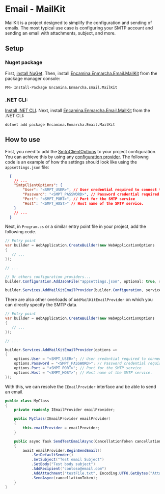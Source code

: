 ﻿# Email - MailKit

MailKit is a project designed to simplify the configuration and sending of emails. The most typical use case is configuring your SMTP account and sending an email with attachments, subject, and more.

## Setup

### Nuget package

First, [install NuGet](http://docs.nuget.org/docs/start-here/installing-nuget). Then, install [Encamina.Enmarcha.Email.MailKit](https://www.nuget.org/packages/Encamina.Enmarcha.Email.MailKit) from the package manager console:

    PM> Install-Package Encamina.Enmarcha.Email.MailKit

### .NET CLI:
[Install .NET CLI](https://learn.microsoft.com/en-us/dotnet/core/tools/). Next, install [Encamina.Enmarcha.Email.MailKit](https://www.nuget.org/packages/Encamina.Enmarcha.Email.MailKit) from the .NET CLI:

    dotnet add package Encamina.Enmarcha.Email.MailKit

## How to use

First, you need to add the [SmtpClientOptions](../Encamina.Enmarcha.Email.Abstractions/SmtpClientOptions.cs) to your project configuration. You can achieve this by using any [configuration provider](https://learn.microsoft.com/en-us/dotnet/core/extensions/configuration). The followng code is an example of how the settings should look like using the `appsettings.json` file:

```json
  {
    // ...
    "SmtpClientOptions": {
        "User": "<SMPT_USER>", // User credential required to connect to the SMTP service
        "Password": "<SMPT_PASSWORD>", // Password credential required to connect to the SMTP service
        "Port": "<SMPT_PORT>", // Port for the SMTP service
        "Host": "<SMPT_HOST>" // Host name of the SMTP service.
    }
    // ...
  }
```

Next, in `Program.cs` or a similar entry point file in your project, add the following code.

```csharp
// Entry point
var builder = WebApplication.CreateBuilder(new WebApplicationOptions
{
   // ...
});

// ...

// Or others configuration providers...
builder.Configuration.AddJsonFile("appsettings.json", optional: true, reloadOnChange: true); 

builder.Services.AddMailKitEmailProvider(builder.Configuration, serviceLifetime: ServiceLifetime.Singleton);
```

There are also other overloads of `AddMailKitEmailProvider` on which you can directly specify the SMTP data.

```csharp
// Entry point
var builder = WebApplication.CreateBuilder(new WebApplicationOptions
{
   // ...
});

// ...

builder.Services.AddMailKitEmailProvider(options =>
{
    options.User = "<SMPT_USER>"; // User credential required to connect to the SMTP service
    options.Password = "<SMPT_PASSWORD>"; // Password credential required to connect to the SMTP service
    options.Port = "<SMPT_PORT>"; // Port for the SMTP service
    options.Host = "<SMPT_HOST>"; // Host name of the SMTP service.
});
```

With this, we can resolve the `IEmailProvider` interface and be able to send an email.

```csharp
public class MyClass
{
    private readonly IEmailProvider emailProvider;

    public MyClass(IEmailProvider emailProvider)
    {
        this.emailProvider = emailProvider;
    }

    public async Task SendTestEmailAsync(CancellationToken cancellationToken)
    {
        await emailProvider.BeginSendEmail()
            .SetDefaultSender()
            .SetSubject("Test email Subject")
            .SetBody("Test body subject")
            .AddRecipient("contoso@email.com")
            .AddAttachment("testFile.txt", Encoding.UTF8.GetBytes("Attachment File"))
            .SendAsync(cancellationToken);
    }
}
```